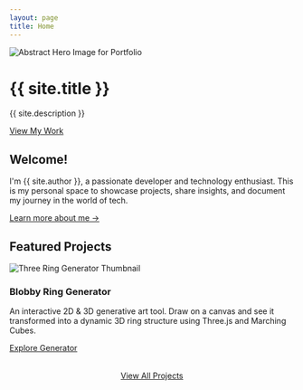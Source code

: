 ```yaml
---
layout: page
title: Home
---
```


<div class="hero-section">
  <div class="hero-image-container">
    <img src="https://picsum.photos/seed/benei-portfolio-hero/1600/600" alt="Abstract Hero Image for Portfolio" class="hero-image">
    <div class="hero-overlay"></div>
  </div>
  <div class="hero-text">
    <h1>{{ site.title }}</h1>
    <p class="subtitle">{{ site.description }}</p>
    <a href="{{ '/projects/' | relative_url }}" class="btn btn-hero">View My Work</a>
  </div>
</div>

<div class="page-content-container">
  <section class="home-section intro-section">
    <h2>Welcome!</h2>
    <p>I'm {{ site.author }}, a passionate developer and technology enthusiast. This is my personal space to showcase projects, share insights, and document my journey in the world of tech. </p>
    <p><a href="{{ '/about/' | relative_url }}" class="link-highlight">Learn more about me &rarr;</a></p>
  </section>

  <section class="home-section featured-projects-section">
    <h2>Featured Projects</h2>
    <div class="project-card">
      <img src="https://picsum.photos/seed/project-ring-thumb/600/400" alt="Three Ring Generator Thumbnail" class="project-card-image">
      <div class="project-card-content">
        <h3>Blobby Ring Generator</h3>
        <p>An interactive 2D & 3D generative art tool. Draw on a canvas and see it transformed into a dynamic 3D ring structure using Three.js and Marching Cubes.</p>
        <a href="{{ '/Projects/three-ring-generator/' | relative_url }}" class="btn">Explore Generator</a>
      </div>
    </div>
    <p style="text-align: center; margin-top: 2rem;"><a href="{{ '/projects/' | relative_url }}" class="btn btn-secondary">View All Projects</a></p>
  </section>

</div>

<script src="{{ '/assets/js/dark-mode.js' | relative_url }}" defer></script> 